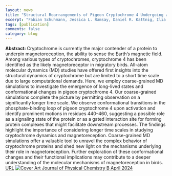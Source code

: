 ```yaml
---
layout: news
title: "Structural Rearrangements of Pigeon Cryptochrome 4 Undergoing a Complete Redox Cycle"
excerpt: "Fabian Schuhmann, Jessica L. Ramsay, Daniel R. Kattnig, Ilia A. Solov'yov, Journal of Physical Chemistry B, 128, 3844-3855, (2024)"
tags: [publication]
comments: false
category: blog
---
```


<b>Abstract: </b>
Cryptochrome is currently the major contender of a protein to underpin magnetoreception, the ability to sense the Earth’s magnetic field. Among various types of cryptochromes, cryptochrome 4 has been identified as the likely magnetoreceptor in migratory birds. All-atom molecular dynamics (MD) studies have offered first insights into the structural dynamics of cryptochrome but are limited to a short time scale due to large computational demands. Here, we employ coarse-grained MD simulations to investigate the emergence of long-lived states and conformational changes in pigeon cryptochrome 4. Our coarse-grained simulations complete the picture by permitting observation on a significantly longer time scale. We observe conformational transitions in the phosphate-binding loop of pigeon cryptochrome 4 upon activation and identify prominent motions in residues 440–460, suggesting a possible role as a signaling state of the protein or as a gated interaction site for forming protein complexes that might facilitate downstream processes. The findings highlight the importance of considering longer time scales in studying cryptochrome dynamics and magnetoreception. Coarse-grained MD simulations offer a valuable tool to unravel the complex behavior of cryptochrome proteins and shed new light on the mechanisms underlying their role in magnetoreception. Further exploration of these conformational changes and their functional implications may contribute to a deeper understanding of the molecular mechanisms of magnetoreception in birds.
<a href="https://pubs.acs.org/doi/10.1021/acs.jpcb.4c00424">URL</a>
<a href="https://pubs.acs.org/doi/10.1021/acs.jpcb.4c00424">
  <img src="https://fabianschuhmann.github.io/images/jpcbfk.2024.128.issue-16.jpg" alt="Cover Art Journal of Physical Chemistry B April 2024">
  </a>

